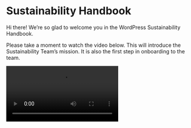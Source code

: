 # Sustainability Handbook

Hi there! We’re so glad to welcome you in the WordPress Sustainability Handbook.

Please take a moment to watch the video below. This will introduce the Sustainability Team’s mission. It is also the first step in onboarding to the team.

<video src="https://github.com/WordPress/sustainability/assets/146440906/ab520267-a6c4-40aa-a4ef-1c1250962400" />

<details>
  <summary>Click here to expand the video transcript.</summary>
<br/>
Hi! Thank you for taking some time to look at this short video. My name is Thijs. I'm one of the team reps of the new kid on the block: the newest team, part of the WordPress ecosystem, the WordPress   Sustainability Team. 
  
And what we work on are in fact 3 topics:  

- And there's a painting here illustrating. It's green. It's nature. So we focus on the ecological part. Yes, we speak about **environmental** sustainability.  

- The second is **people**, the community we're speaking about. The community and the longevity of the WordPress community because we do have contributors and we invite you to contribute. But what will the near future bring us? Will we still have contributors? So that's one of the points we focus on as well.  

- And then the third point: the **money** point. And this painting is worth a few bucks. So the money point is that if you speak about the economical longevity of the WordPress project, it needs funding. So we attempt also to get funding for the WordPress ecosystem and the WordPress project.  

**So we have 3 topics: economical, social and environmental sustainability.**  

We are new and we have various topics we are working on, as developing our own plugin, but also making the documentation welcoming new contributors or people joining our team.  

So if you are interested, we are very young and we are open for all ideas, suggestions, things you've come across that you want to share with us. Please join us!  

We have our Slack channel and we meet every week on Fridays during the day.  

So please join our team. Follow one of the meetings we organize. And if you have any questions, please raise out, reach out to me. Thijs Buijs is my name, known as yellowlime in the WordPress community.  

Thank you for your time. Hope to see you soon. Bye. 

</details>

## Ready to join the Sustainability Team?

Right know we are working on a better guidelines and onboarding documentation for team members. As soon as it is ready you will find it linked here. 

In the meanwhile, visit our [Handbook - Get Involved section](https://make.wordpress.org/sustainability/handbook/contribute/) where we shared with you how to start contributing to the team. See you there!

